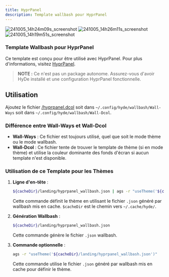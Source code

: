 ```yaml
---
title: HyprPanel
description: Template wallbash pour HyprPanel
---
```


![241005_14h24m09s_screenshot](https://github.com/user-attachments/assets/355aa7f0-856b-47f6-8ced-58bc0c4a3481)
![241005_14h26m11s_screenshot](https://github.com/user-attachments/assets/e7551bec-573c-4d37-91b9-de9400176cac)
![241005_14h19m51s_screenshot](https://github.com/user-attachments/assets/11f40837-08fe-4979-b16e-b1d0a6fd4fcd)


### Template Wallbash pour HyprPanel

Ce template est conçu pour être utilisé avec HyprPanel. Pour plus d'informations, visitez [HyprPanel](https://hyprpanel.com/).

> **NOTE :** Ce n'est pas un package autonome. Assurez-vous d'avoir HyDe installé et une configuration HyprPanel fonctionnelle.

## Utilisation

Ajoutez le fichier [/hyprpanel.dcol](https://github.com/HyDE-Project/HyprPanel/blob/3f20c8922d7c3547688a2b16eb74846170a9f224/hyprpanel.dcol) soit dans `~/.config/hyde/wallbash/Wall-Ways` soit dans `~/.config/hyde/wallbash/Wall-Dcol`.

### Différence entre Wall-Ways et Wall-Dcol

- **Wall-Ways** : Ce fichier est toujours utilisé, quel que soit le mode thème ou le mode wallbash.
- **Wall-Dcol** : Ce fichier tente de trouver le template de thème (si en mode thème) et utilise la couleur dominante des fonds d'écran si aucun template n'est disponible.

### Utilisation de ce Template pour les Thèmes

1. **Ligne d'en-tête** :
    ```sh
    ${cacheDir}/landing/hyprpanel_wallbash.json | ags -r "useTheme('${cacheDir}/landing/hyprpanel_wallbash.json')"
    ```
    Cette commande définit le thème en utilisant le fichier `.json` généré par wallbash mis en cache.
    `$cacheDir` est le chemin vers `~/.cache/hyde/`.

2. **Génération Wallbash** :
    ```sh
    ${cacheDir}/landing/hyprpanel_wallbash.json
    ```
    Cette commande génère le fichier `.json` wallbash.

3. **Commande optionnelle** :
    ```sh
    ags -r "useTheme('${cacheDir}/landing/hyprpanel_wallbash.json')"
    ```
    Cette commande utilise le fichier `.json` généré par wallbash mis en cache pour définir le thème. 
